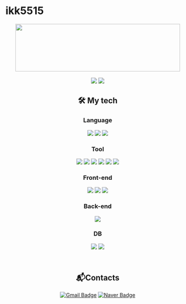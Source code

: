 # ikk5515

<div align="center">
  
  <img src="https://github-readme-stats.vercel.app/api?username=ikk5515&show_icons=true&theme=radical&title_color=70a5fd)" width="450" height="130"/>
  <br><br>
  <a href="https://github.com/ikk5515"><img src="https://hits.seeyoufarm.com/api/count/incr/badge.svg?url=https%3A%2F%2Fgithub.com%2Fikk5515&count_bg=%23000000&title_bg=%23000000&icon=github.svg&icon_color=%23E7E7E7&title=GitHub&edge_flat=false)"/></a>
  <a href="https://solved.ac/ikk5515"><img src="http://mazassumnida.wtf/api/mini/generate_badge?boj=ikk5515"/></a>
</a> 

  <br>
  
<h2 align="center"> 🛠 My tech </h2>

<h3 align="center">Language</h3>
<p align="center>
    <img src="https://img.shields.io/badge/C-A8B9CC.svg?style=for-the-badge&logo=Java&logoColor=while"></img>
    <img src="https://img.shields.io/badge/C++-00599C.svg?style=for-the-badge&logo=Java&logoColor=while"></img>
    <img src="https://img.shields.io/badge/JAVA-007396.svg?style=for-the-badge&logo=Java&logoColor=while"></img>
    <img src="https://img.shields.io/badge/PYTHON-3776AB.svg?style=for-the-badge&logo=Java&logoColor=while"></img>
</p>

<h3 align="center">Tool</h3>
<p align="center">
    <img src="https://img.shields.io/badge/VISUAL%20STUDIO%20CODE-007ACC.svg?style=for-the-badge&logo=Java&logoColor=while"></img>
    <img src="https://img.shields.io/badge/VISUAL%20STUDIO-5C2D91.svg?style=for-the-badge&logo=Java&logoColor=while"></img>
    <img src="https://img.shields.io/badge/INTELLIJ%20IDEA-CC6699.svg?style=for-the-badge&logo=Java&logoColor=while"></img>
    <img src="https://img.shields.io/badge/PYCHARM-00C244.svg?style=for-the-badge&logo=Java&logoColor=while"></img>
    <img src="https://img.shields.io/badge/GITHUB-181717.svg?style=for-the-badge&logo=Java&logoColor=while"></img>
    <img src="https://img.shields.io/badge/Eclipse IDE-2C2255.svg?style=for-the-badge&logo=Java&logoColor=while"></img>
</p>

<h3 align="center">Front-end</h3>
<p align="center">
    <img src="https://img.shields.io/badge/HTML-E34F26.svg?style=for-the-badge&logo=Java&logoColor=while"></img>
    <img src="https://img.shields.io/badge/CSS-1572B6.svg?style=for-the-badge&logo=Java&logoColor=while"></img>
    <img src="https://img.shields.io/badge/BOOTSTRAP-7952B3.svg?style=for-the-badge&logo=Java&logoColor=while"></img>
</p>

<h3 align="center">Back-end</h3>
<p align="center">
    <img src="https://img.shields.io/badge/SPRING-6DB33F.svg?style=for-the-badge&logo=Java&logoColor=while"></img>
</p>

<h3 align="center">DB</h3>
<p align="center">
    <img src="https://img.shields.io/badge/MYSQL-4479A1.svg?style=for-the-badge&logo=Java&logoColor=while"></img>
    <img src="https://img.shields.io/badge/ORACLE SQL-F80000.svg?style=for-the-badge&logo=Java&logoColor=while"></img>
</p>

<br>

<h2 align="center">📬Contacts</h2>
<p align="center">

  [![Gmail Badge](https://img.shields.io/badge/Gmail-d14836?style=flat-square&logo=Gmail&logoColor=white&link=mailto:kimsh1691@gmail.com)](mailto:dlsrl5515@gmail.com)
[![Naver Badge](https://img.shields.io/badge/Naver-03C75A?style=flat-square&logo=Naver&logoColor=white&link=mailto:rlatngus1691@naver.com)](mailto:ikk5515@naver.com)
</p>

</div>
